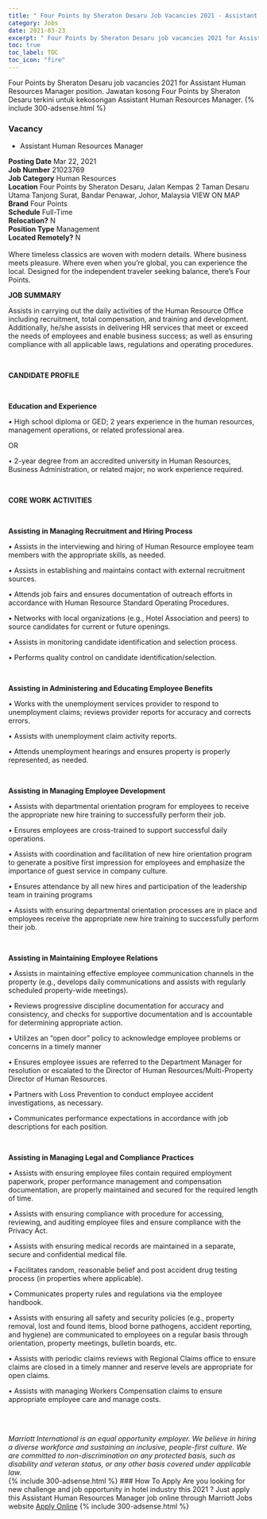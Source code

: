 ```yaml
---
title: " Four Points by Sheraton Desaru Job Vacancies 2021 - Assistant Human Resources Manager" 
category: Jobs 
date: 2021-03-23 
excerpt: " Four Points by Sheraton Desaru job vacancies 2021 for Assistant Human Resources Manager position. Jawatan kosong  Four Points by Sheraton Desaru terkini untuk kekosongan Assistant Human Resources Manager." 
toc: true 
toc_label: TOC 
toc_icon: "fire" 
--- 
```


 Four Points by Sheraton Desaru job vacancies 2021 for Assistant Human Resources Manager position. Jawatan kosong  Four Points by Sheraton Desaru terkini untuk kekosongan Assistant Human Resources Manager. 
{% include 300-adsense.html %} 
### Vacancy 
- Assistant Human Resources Manager 
<div><div><b>Posting Date</b> Mar 22, 2021<br><b>Job Number</b> 21023769<br><b>Job Category</b> Human Resources<br><b>Location</b> Four Points by Sheraton Desaru, Jalan Kempas 2 Taman Desaru Utama Tanjong Surat, Bandar Penawar, Johor, Malaysia VIEW ON MAP<br><b>Brand</b> Four Points<br><b>Schedule</b> Full-Time<br><b>Relocation?</b> N<br><b>Position Type</b> Management<br><b>Located Remotely?</b> N<br><br>Where timeless classics are woven with modern details. Where business meets pleasure. Where even when you&#8217;re global, you can experience the local. Designed for the independent traveler seeking balance, there&#8217;s Four Points.<br></div><div> <p><strong>JOB SUMMARY</strong></p> <p>Assists in carrying out the daily activities of the Human Resource Office including recruitment, total compensation, and training and development. Additionally, he/she assists in delivering HR services that meet or exceed the needs of employees and enable business success; as well as ensuring compliance with all applicable laws, regulations and operating procedures.</p> <p>&#160;</p> <p><strong>CANDIDATE PROFILE </strong></p> <p>&#160;</p> <p><strong>Education and Experience</strong></p> <p>&#8226; High school diploma or GED; 2 years experience in the human resources, management operations, or related professional area.</p> <p>OR</p> <p>&#8226; 2-year degree from an accredited university in Human Resources, Business Administration, or related major; no work experience required.</p> <p>&#160;</p> <p><strong>CORE WORK ACTIVITIES</strong></p> <p>&#160;</p> <p><strong>Assisting in Managing Recruitment and Hiring Process</strong></p> <p>&#8226; Assists in the interviewing and hiring of Human Resource employee team members with the appropriate skills, as needed.</p> <p>&#8226; Assists in establishing and maintains contact with external recruitment sources.</p> <p>&#8226; Attends job fairs and ensures documentation of outreach efforts in accordance with Human Resource Standard Operating Procedures.</p> <p>&#8226; Networks with local organizations (e.g., Hotel Association and peers) to source candidates for current or future openings.</p> <p>&#8226; Assists in monitoring candidate identification and selection process.</p> <p>&#8226; Performs quality control on candidate identification/selection.</p> <p>&#160;</p> <p><strong>Assisting in Administering and Educating Employee Benefits</strong></p> <p>&#8226; Works with the unemployment services provider to respond to unemployment claims; reviews provider reports for accuracy and corrects errors.</p> <p>&#8226; Assists with unemployment claim activity reports.</p> <p>&#8226; Attends unemployment hearings and ensures property is properly represented, as needed.</p> <p>&#160;</p> <p><strong>Assisting in Managing Employee Development</strong></p> <p>&#8226; Assists with departmental orientation program for employees to receive the appropriate new hire training to successfully perform their job.</p> <p>&#8226; Ensures employees are cross-trained to support successful daily operations.</p> <p>&#8226; Assists with coordination and facilitation of new hire orientation program to generate a positive first impression for employees and emphasize the importance of guest service in company culture.</p> <p>&#8226; Ensures attendance by all new hires and participation of the leadership team in training programs</p> <p>&#8226; Assists with ensuring departmental orientation processes are in place and employees receive the appropriate new hire training to successfully perform their job.</p> <p>&#160;</p> <p><strong>Assisting in Maintaining Employee Relations</strong></p> <p>&#8226; Assists in maintaining effective employee communication channels in the property (e.g., develops daily communications and assists with regularly scheduled property-wide meetings).</p> <p>&#8226; Reviews progressive discipline documentation for accuracy and consistency, and checks for supportive documentation and is accountable for determining appropriate action.</p> <p>&#8226; Utilizes an &#8220;open door&#8221; policy to acknowledge employee problems or concerns in a timely manner</p> <p>&#8226; Ensures employee issues are referred to the Department Manager for resolution or escalated to the Director of Human Resources/Multi-Property Director of Human Resources.</p> <p>&#8226; Partners with Loss Prevention to conduct employee accident investigations, as necessary.</p> <p>&#8226; Communicates performance expectations in accordance with job descriptions for each position.</p> <p>&#160;</p> <p><strong>Assisting in Managing Legal and Compliance Practices</strong></p> <p>&#8226; Assists with ensuring employee files contain required employment paperwork, proper performance management and compensation documentation, are properly maintained and secured for the required length of time.</p> <p>&#8226; Assists with ensuring compliance with procedure for accessing, reviewing, and auditing employee files and ensure compliance with the Privacy Act.</p> <p>&#8226; Assists with ensuring medical records are maintained in a separate, secure and confidential medical file.</p> <p>&#8226; Facilitates random, reasonable belief and post accident drug testing process (in properties where applicable).</p> <p>&#8226; Communicates property rules and regulations via the employee handbook.</p> <p>&#8226; Assists with ensuring all safety and security policies (e.g., property removal, lost and found items, blood borne pathogens, accident reporting, and hygiene) are communicated to employees on a regular basis through orientation, property meetings, bulletin boards, etc.</p> <p>&#8226; Assists with periodic claims reviews with Regional Claims office to ensure claims are closed in a timely manner and reserve levels are appropriate for open claims.</p> <p>&#8226; Assists with managing Workers Compensation claims to ensure appropriate employee care and manage costs.</p> <p>&#160;</p> </div> <div> &#160;</div> <em>Marriott International is an equal opportunity employer.&#160;We believe in hiring a diverse workforce and sustaining an inclusive, people-first culture.&#160;We are committed to non-discrimination on&#160;any&#160;protected&#160;basis, such as disability and veteran status, or any other basis covered under applicable law.</em><br></div> 
{% include 300-adsense.html %} 
### How To Apply 
Are you looking for new challenge and job opportunity in hotel industry this 2021 ?
Just apply this Assistant Human Resources Manager job online through Marriott Jobs website 
<a href="https://jobs.marriott.com/marriott/jobs/21023769?lang=en-us" class="btn btn--info" target="_blank" rel="nofollow noopenner">Apply Online</a> 
{% include 300-adsense.html %} 